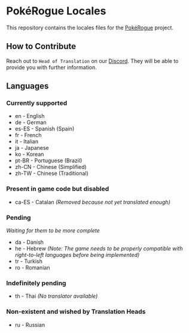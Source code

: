 # PokéRogue Locales

This repository contains the locales files for the [PokéRogue](https://github.com/pagefaultgames/pokerogue) project.

## How to Contribute

Reach out to `Head of Translation` on our [Discord](https://discord.gg/x6mnWhvc).
They will be able to provide you with further information.

## Languages

### Currently supported

- en - English
- de - German
- es-ES - Spanish (Spain)
- fr - French
- it - Italian
- ja - Japanese
- ko - Korean
- pt-BR - Portuguese (Brazil)
- zh-CN - Chinese (Simplified)
- zh-TW - Chinese (Traditional)

### Present in game code but disabled

- ca-ES - Catalan *(Removed because not yet translated enough)*

### Pending
*Waiting for them to be more complete*

- da - Danish
- he - Hebrew *(Note: The game needs to be properly compatible with right-to-left languages before being implemented)*
- tr - Turkish
- ro - Romanian

### Indefinitely pending

- th - Thai *(No translator available)*

### Non-existent and wished by Translation Heads

- ru - Russian
